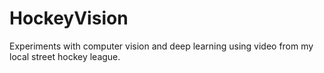 # HockeyVision
Experiments with computer vision and deep learning using video from my local street hockey league.
